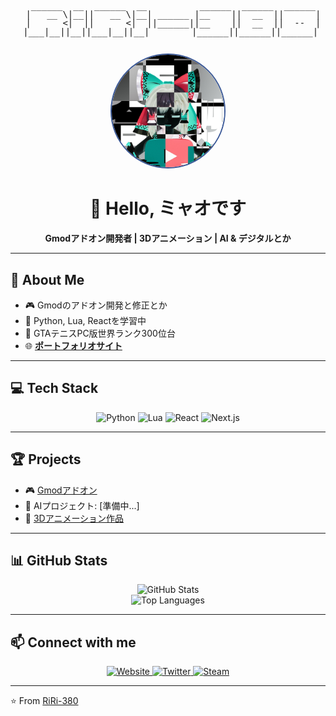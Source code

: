 <div align="center">
  <pre style="line-height: 1;">
   ______  __  ______  __          ______  ______  ______ 
  |   __ \|__||   __ \|__| ______ |__    ||  __  ||      |
  |      <|  ||      <|  ||______||__    ||  __  ||  --  |
  |___|__||__||___|__||__|        |______||______||______| 
  </pre>

  <img src="https://github.com/RiRi-380/RiRi-380/raw/main/avatar.png" width="180" alt="Avatar" style="border-radius: 50%; border: 2px solid #3b5998;" />
  
  <h1>👋 Hello, ミャオです</h1>
  <p><strong>Gmodアドオン開発者 | 3Dアニメーション | AI & デジタルとか</strong></p>
</div>

---

## 🚀 About Me
- 🎮 Gmodのアドオン開発と修正とか
- 🐍 Python, Lua, Reactを学習中
- 🎾 GTAテニスPC版世界ランク300位台
- 🌐 <a href="https://riri38o.com" target="_blank"><strong>ポートフォリオサイト</strong></a>

---

## 💻 Tech Stack
<div align="center" style="padding: 0;">
  <img src="https://img.shields.io/badge/-Python-3776AB?style=for-the-badge&logo=python&logoColor=white" alt="Python" />
  <img src="https://img.shields.io/badge/-Lua-2C2D72?style=for-the-badge&logo=lua&logoColor=white" alt="Lua" />
  <img src="https://img.shields.io/badge/-React-61DAFB?style=for-the-badge&logo=react&logoColor=black" alt="React" />
  <img src="https://img.shields.io/badge/-Next.js-000000?style=for-the-badge&logo=next.js&logoColor=white" alt="Next.js" />
</div>

---

## 🏆 Projects
- 🎮 [Gmodアドオン](https://steamcommunity.com/id/RiRi-380/myworkshopfiles/?appid=4000)
- 🤖 AIプロジェクト: [準備中...]
- 🎨 [3Dアニメーション作品](https://x.com/RiRi_Myao51)

---

## 📊 GitHub Stats
<div align="center">
  <img src="https://github-readme-stats.vercel.app/api?username=RiRi-380&show_icons=true&theme=default&hide_border=true&bg_color=ffffff" alt="GitHub Stats" />
  <br />
  <img src="https://github-readme-stats.vercel.app/api/top-langs/?username=RiRi-380&layout=compact&theme=default&hide_border=true&bg_color=ffffff" alt="Top Languages" />
</div>

---

## 📫 Connect with me
<div align="center" style="padding: 0;">
  <a href="https://riri38o.com" target="_blank">
    <img src="https://img.shields.io/badge/-Website-000000?style=for-the-badge&logo=About.me&logoColor=white" alt="Website" />
  </a>
  <a href="https://x.com/RiRi_Myao51" target="_blank">
    <img src="https://img.shields.io/badge/-Twitter-1DA1F2?style=for-the-badge&logo=twitter&logoColor=white" alt="Twitter" />
  </a>
  <a href="https://steamcommunity.com/id/RiRi-380/" target="_blank">
    <img src="https://img.shields.io/badge/-Steam-000000?style=for-the-badge&logo=steam&logoColor=white" alt="Steam" />
  </a>
</div>

---

⭐️ From [RiRi-380](https://github.com/RiRi-380)

